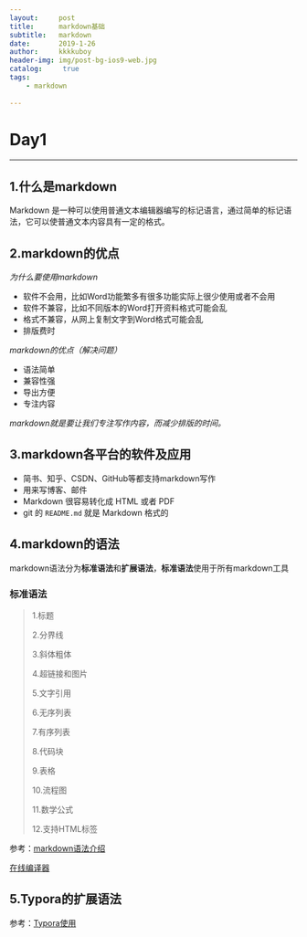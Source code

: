 ```yaml
---
layout:     post
title:      markdown基础
subtitle:   markdown
date:       2019-1-26
author:     kkkkuboy
header-img: img/post-bg-ios9-web.jpg
catalog: 	 true
tags:
    - markdown
    
---
```

# Day1
---
## 1.什么是markdown
Markdown 是一种可以使用普通文本编辑器编写的标记语言，通过简单的标记语法，它可以使普通文本内容具有一定的格式。
## 2.markdown的优点
*为什么要使用markdown*

- 软件不会用，比如Word功能繁多有很多功能实际上很少使用或者不会用
- 软件不兼容，比如不同版本的Word打开资料格式可能会乱
- 格式不兼容，从网上复制文字到Word格式可能会乱
- 排版费时

*markdown的优点（解决问题）*

- 语法简单
- 兼容性强
- 导出方便
- 专注内容

*markdown就是要让我们专注写作内容，而减少排版的时间。*


## 3.markdown各平台的软件及应用
- 简书、知乎、CSDN、GitHub等都支持markdown写作
- 用来写博客、邮件
- Markdown 很容易转化成 HTML 或者 PDF
- git 的 `README.md` 就是 Markdown 格式的



## 4.markdown的语法

markdown语法分为**标准语法**和**扩展语法**，**标准语法**使用于所有markdown工具

### **标准语法**

>1.标题
>
>2.分界线
>
>3.斜体粗体
>
>4.超链接和图片
>
>5.文字引用
>
>6.无序列表
>
>7.有序列表
>
>8.代码块
>
>9.表格
>
>10.流程图
>
>11.数学公式
>
>12.支持HTML标签

参考：[markdown语法介绍](https://blog.csdn.net/afei__/article/details/80717153)

[在线编译器](http://tool.oschina.net/markdown/)



## 5.Typora的扩展语法

参考：[Typora使用](https://blog.csdn.net/moonclearner/article/details/52842679)


